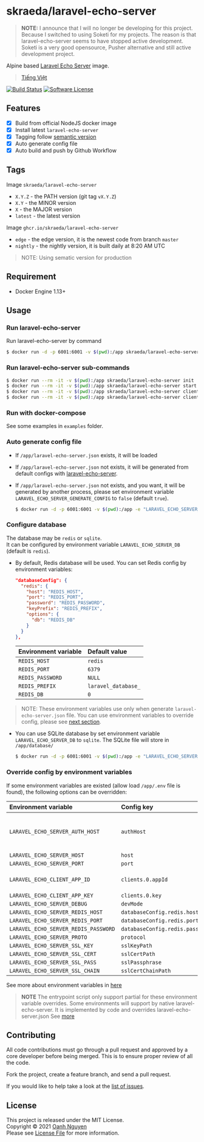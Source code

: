 # skraeda/laravel-echo-server

> **NOTE:** I announce that I will no longer be developing for this project. 
> Because I switched to using Soketi for my projects. 
> The reason is that laravel-echo-server seems to have stopped active development. 
> Soketi is a very good opensource, Pusher alternative and still active development project.

Alpine based [Laravel Echo Server](https://github.com/tlaverdure/laravel-echo-server) image.

> [Tiếng Việt](README-vi.md)

[![Build Status](https://github.com/skraeda/docker-laravel-echo-server/workflows/CI/badge.svg)](https://github.com/skraeda/docker-laravel-echo-server/actions)
[![Software License](https://img.shields.io/github/license/skraeda/docker-laravel-echo-server.svg)](https://github.com/skraeda/docker-laravel-echo-server/blob/master/LICENSE)

## Features

- [x] Build from official NodeJS docker image
- [x] Install latest `laravel-echo-server`
- [x] Tagging follow [semantic version](https://semver.org/spec/v2.0.0.html)
- [x] Auto generate config file
- [x] Auto build and push by Github Workflow

## Tags

Image `skraeda/laravel-echo-server`

- `X.Y.Z`  - the PATH  version (git tag `vX.Y.Z`)
- `X.Y`    - the MINOR version 
- `X`      - the MAJOR version
- `latest` - the latest version

Image `ghcr.io/skraeda/laravel-echo-server`

- `edge`         - the edge version, it is the newest code from branch `master`
- `nightly`      - the nightly version, it is built daily at 8:20 AM UTC

> NOTE: Using sematic version for production

## Requirement

- Docker Engine 1.13+

## Usage

### Run laravel-echo-server

Run laravel-echo-server by command

```bash
$ docker run -d -p 6001:6001 -v $(pwd):/app skraeda/laravel-echo-server
```


### Run laravel-echo-server sub-commands

```bash
$ docker run --rm -it -v $(pwd):/app skraeda/laravel-echo-server init
$ docker run --rm -it -v $(pwd):/app skraeda/laravel-echo-server start
$ docker run --rm -it -v $(pwd):/app skraeda/laravel-echo-server client:add
$ docker run --rm -it -v $(pwd):/app skraeda/laravel-echo-server client:remove
```

### Run with docker-compose

See some examples in `examples` folder.


### Auto generate config file

- If `/app/laravel-echo-server.json` exists, it will be loaded
- If `/app/laravel-echo-server.json` not exists, it will be generated from default configs with [laravel-echo-server](https://github.com/tlaverdure/laravel-echo-server/blob/master/README.md#configurable-options). 
- If `/app/laravel-echo-server.json` not exists, and you want, it will be generated by another process, 
  please set environment variable `LARAVEL_ECHO_SERVER_GENERATE_CONFIG` to `false` (default `true`).   
  
  ```bash
  $ docker run -d -p 6001:6001 -v $(pwd):/app -e "LARAVEL_ECHO_SERVER_GENERATE_CONFIG=false" skraeda/laravel-echo-server
  ```


### Configure database

The database may be `redis` or `sqlite`.   
It can be configured by environment variable `LARAVEL_ECHO_SERVER_DB` (default is `redis`). 


- By default, Redis database will be used. You can set Redis config by environment variables:

  ```json
  "databaseConfig": {
    "redis": {
      "host": "REDIS_HOST",
      "port": "REDIS_PORT",
      "password": "REDIS_PASSWORD",
      "keyPrefix": "REDIS_PREFIX",
      "options": {
        "db": "REDIS_DB"
      }
    }
  },
  ```

  | Environment variable | Default value       |
  |:---------------------|:--------------------|
  | `REDIS_HOST`         | `redis`             |
  | `REDIS_PORT`         | `6379`              |
  | `REDIS_PASSWORD`     | `NULL`              |
  | `REDIS_PREFIX`       | `laravel_database_` |
  | `REDIS_DB`           | `0`                 |

> NOTE: These environment variables use only when generate `laravel-echo-server.json` file. You can use environment variables to override config, please see [next section](#override-config-by-environment-variables).

- You can use SQLite database by set environment variable `LARAVEL_ECHO_SERVER_DB` to `sqlite`. 
  The SQLite file will store in `/app/database/`

  ```bash
  $ docker run -d -p 6001:6001 -v $(pwd):/app -e "LARAVEL_ECHO_SERVER_DB=sqlite" skraeda/laravel-echo-server
  ```


### Override config by environment variables

If some environment variables are existed (allow load `/app/.env` file is found), the following options can be overridden:

| Environment variable                 | Config key                      | Note |
|:-------------------------------------|:--------------------------------|:-----|
| `LARAVEL_ECHO_SERVER_AUTH_HOST`      | `authHost`                      | This option will fall back to the `LARAVEL_ECHO_SERVER_HOST` option as the default if that is set. |
| `LARAVEL_ECHO_SERVER_HOST`           | `host`                          | |
| `LARAVEL_ECHO_SERVER_PORT`           | `port`                          | |
| `LARAVEL_ECHO_CLIENT_APP_ID`         | `clients.0.appId`               | optional: add first client with key `LARAVEL_ECHO_CLIENT_APP_KEY` |
| `LARAVEL_ECHO_CLIENT_APP_KEY`        | `clients.0.key`                 | |
| `LARAVEL_ECHO_SERVER_DEBUG`          | `devMode`                       | |
| `LARAVEL_ECHO_SERVER_REDIS_HOST`     | `databaseConfig.redis.host`     | |
| `LARAVEL_ECHO_SERVER_REDIS_PORT`     | `databaseConfig.redis.port`     | |
| `LARAVEL_ECHO_SERVER_REDIS_PASSWORD` | `databaseConfig.redis.password` | |
| `LARAVEL_ECHO_SERVER_PROTO`          | `protocol`                      | |
| `LARAVEL_ECHO_SERVER_SSL_KEY`        | `sslKeyPath`                    | |
| `LARAVEL_ECHO_SERVER_SSL_CERT`       | `sslCertPath`                   | |
| `LARAVEL_ECHO_SERVER_SSL_PASS`       | `sslPassphrase`                 | |
| `LARAVEL_ECHO_SERVER_SSL_CHAIN`      | `sslCertChainPath`              | |

See more about environment variables in [here](https://github.com/tlaverdure/laravel-echo-server/blob/master/README.md#dotenv)

> **NOTE** The entrypoint script only support partial for these environment variable overrides.
> Some environments will support by native laravel-echo-server. It is implemented by code and overrides laravel-echo-server.json
> See [more](https://github.com/skraeda/docker-laravel-echo-server/issues/18)

## Contributing

All code contributions must go through a pull request and approved by a core developer before being merged. 
This is to ensure proper review of all the code.

Fork the project, create a feature branch, and send a pull request.

If you would like to help take a look at the [list of issues](https://github.com/skraeda/docker-laravel-echo-server/issues).

## License

This project is released under the MIT License.   
Copyright © 2021 [Oanh Nguyen](https://github.com/skraeda)   
Please see [License File](https://github.com/skraeda/docker-laravel-echo-server/blob/master/LICENSE) for more information.
